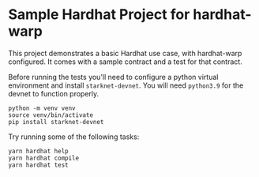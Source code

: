 # Sample Hardhat Project for hardhat-warp

This project demonstrates a basic Hardhat use case, with hardhat-warp configured. It comes with a sample contract and a test for that contract.

Before running the tests you'll need to configure a python virtual environment and install `starknet-devnet`.
You will need `python3.9` for the devnet to function properly.

```
python -m venv venv
source venv/bin/activate
pip install starknet-devnet
```

Try running some of the following tasks:

```shell
yarn hardhat help
yarn hardhat compile
yarn hardhat test
```
